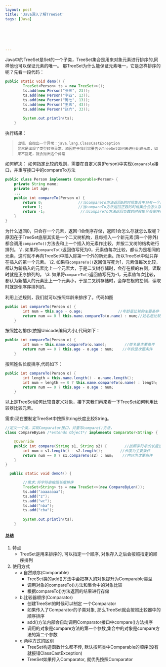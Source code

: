 ```yaml
---
layout: post
title: 'Java深入了解TreeSet'
tags: [Java]






---
```


Java中的TreeSet是Set的一个子类，TreeSet集合是用来对象元素进行排序的,同样他也可以保证元素的唯一。
那TreeSet为什么能保证元素唯一，它是怎样排序的呢？先看一段代码：

<!--more-->

```java
public static void demo() {
        TreeSet<Person> ts = new TreeSet<>();
        ts.add(new Person("张三", 23));
        ts.add(new Person("李四", 13));
        ts.add(new Person("周七", 13));
        ts.add(new Person("王五", 43));
        ts.add(new Person("赵六", 33));
        
        System.out.println(ts);
    }
```

执行结果：

>```
>出错，会抛出一个异常：java.lang.ClassCastException
>显然是出现了类型转换异常。原因在于我们需要告诉TreeSet如何来进行比较元素，如果不指定，就会抛出这个异常
>```

如何解决：
如何指定比较的规则，需要在自定义类(Person)中实现```Comparable```接口，并重写接口中的compareTo方法

```java
public class Person implements Comparable<Person> {
    private String name;
    private int age;
    ...
    public int compareTo(Person o) {
        return 0;                //当compareTo方法返回0的时候集合中只有一个元素
        return 1;                //当compareTo方法返回正数的时候集合会怎么存就怎么取
        return -1;                //当compareTo方法返回负数的时候集合会倒序存储
    }
}
```

  为什么返回0，只会存一个元素，返回-1会倒序存储，返回1会怎么存就怎么取呢？原因在于TreeSet底层其实是一个二叉树机构，且每插入一个新元素(第一个除外)都会调用```compareTo()```方法去和上一个插入的元素作比较，并按二叉树的结构进行排列。
\1. 如果将```compareTo()```返回值写死为0，元素值每次比较，都认为是相同的元素，这时就不再向TreeSet中插入除第一个外的新元素。所以TreeSet中就只存在插入的第一个元素。
\2. 如果将```compareTo()```返回值写死为1，元素值每次比较，都认为新插入的元素比上一个元素大，于是二叉树存储时，会存在根的右侧，读取时就是正序排列的。
\3. 如果将```compareTo()```返回值写死为-1，元素值每次比较，都认为新插入的元素比上一个元素小，于是二叉树存储时，会存在根的左侧，读取时就是倒序序排列的。

利用上述规则，我们就可以按照年龄来排序了。代码如图  

```java
public int compareTo(Person o) {
        int num = this.age - o.age;                //年龄是比较的主要条件
        return num == 0 ? this.name.compareTo(o.name) : num;//姓名是比较的次要条件
    }
```

按照姓名排序(依据Unicode编码大小),代码如下：

```java
public int compareTo(Person o) {
        int num = this.name.compareTo(o.name);        //姓名是主要条件
        return num == 0 ? this.age - o.age : num;    //年龄是次要条件
    }
```

按照姓名长度排序,代码如下：

```java
public int compareTo(Person o) {
        int length = this.name.length() - o.name.length();                //比较长度为主要条件
        int num = length == 0 ? this.name.compareTo(o.name) : length;    //比较内容为次要条件
        return num == 0 ? this.age - o.age : num;                        //比较年龄为次要条件
    }
```

  以上是TreeSet如何比较自定义对象，接下来我们再来看一下TreeSet如何利用比较器比较元素。

需求:现在要制定TreeSet中按照String长度比较String。  

```java
//定义一个类，实现Comparator接口，并重写compare()方法，
class CompareByLen /*extends Object*/ implements Comparator<String> {

    @Override
    public int compare(String s1, String s2) {        //按照字符串的长度比较
        int num = s1.length() - s2.length();        //长度为主要条件
        return num == 0 ? s1.compareTo(s2) : num;    //内容为次要条件
    }
}
```

```java
  public static void demo4() {

        //需求:将字符串按照长度排序
        TreeSet<String> ts = new TreeSet<>(new CompareByLen());        //Comparator c = new CompareByLen();
        ts.add("aaaaaaaa");
        ts.add("z");
        ts.add("wc");
        ts.add("nba");
        ts.add("cba");
        
        System.out.println(ts);
    }
```

#### 总结

1. 特点
   - TreeSet是用来排序的, 可以指定一个顺序, 对象存入之后会按照指定的顺序排列
2. 使用方式
   - a.自然顺序(Comparable)
     - TreeSet类的add()方法中会把存入的对象提升为Comparable类型
     - 调用对象的compareTo()方法和集合中的对象比较
     - 根据compareTo()方法返回的结果进行存储
   - b.比较器顺序(Comparator)
     - 创建TreeSet的时候可以制定 一个Comparator
     - 如果传入了Comparator的子类对象, 那么TreeSet就会按照比较器中的顺序排序
     - add()方法内部会自动调用Comparator接口中compare()方法排序
     - 调用的对象是compare方法的第一个参数,集合中的对象是compare方法的第二个参数
   - c.两种方式的区别
     - TreeSet构造函数什么都不传, 默认按照类中Comparable的顺序(没有就报错ClassCastException)
     - TreeSet如果传入Comparator, 就优先按照Comparator